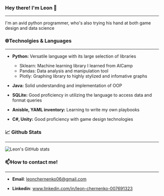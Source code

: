 ### Hey there! I'm Leon 👋
---
I'm an avid python programmer, who's also trying his hand at both game design and data science


### 🌐Technolgies & Languages
---
- **Python:** Versatile language with its large selection of libraries 
  - Sklearn: Machine learning library I learned from AICamp
  - Pandas: Data analysis and manipulation tool
  - Plotly: Graphing library to highly stylized and infomative graphs
    
- **Java:** Solid understanding and implementation of OOP 
- **SQLite:** Good proficiency in utilizing the language to access data and format queries
- **Anisble, YAML inventory:** Learning to write my own playbooks
- **C#, Unity:** Good proficiency with game design technologies

### 📈 Github Stats
---
![Leon's GitHub stats](https://github-readme-stats.vercel.app/api?username=ChernenkoLeon&show_icons=true&theme=merko)

### 📫How to contact me!
---
- **Email**: leonchernenko06@gmail.com

- **Linkedin**: www.linkedin.com/in/leon-chernenko-007691323 
<!--
**ChernenkoLeon/ChernenkoLeon** is a ✨ _special_ ✨ repository because its `README.md` (this file) appears on your GitHub profile.

Here are some ideas to get you started:

- 🔭 I’m currently working on ...
- 🌱 I’m currently learning ...
- 👯 I’m looking to collaborate on ...
- 🤔 I’m looking for help with ...
- 💬 Ask me about ...
- 📫 How to reach me: ...
- 😄 Pronouns: ...
- ⚡ Fun fact: ...
-->
